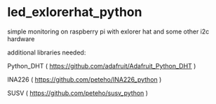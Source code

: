 # led_exlorerhat_python
simple monitoring on raspberry pi with exlorer hat and some other i2c hardware

additional libraries needed:

Python_DHT ( https://github.com/adafruit/Adafruit_Python_DHT )

INA226 ( https://github.com/peteho/INA226_python )

SUSV ( https://github.com/peteho/susv_python )

